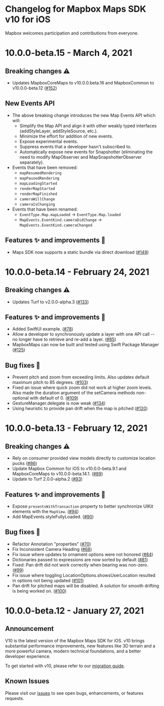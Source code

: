 # Changelog for Mapbox Maps SDK v10 for iOS

Mapbox welcomes participation and contributions from everyone.

# 10.0.0-beta.15 - March 4, 2021

## Breaking changes ⚠️
* Updates MapboxCoreMaps to v10.0.0.beta.16 and MapboxCommon to v10.0.0-beta.12 ([#152](https://github.com/mapbox/mapbox-maps-ios/pull/152))

## New Events API
* The above breaking change introduces the new Map Events API which will:
    * Simplify the Map API and align it with other weakly typed interfaces (addStyleLayer, addStyleSource, etc.).
    * Minimize the effort for addition of new events.
    * Expose experimental events.
    * Suppress events that a developer hasn't subscribed to.
    * Automatically expose new events for Snapshotter (eliminating the need to modify MapObserver and MapSnapshotterObserver separately).
* Events that have been removed:
    * `mapResumedRendering`
    * `mapPausedRendering`
    * `mapLoadingStarted`
    * `renderMapStarted` 
    * `renderMapFinished`
    * `cameraWillChange`
    * `cameraIsChanging`
* Events that have been renamed:
    * `EventType.Map.mapLoaded` -> `EventType.Map.loaded`
    * `MapEvents.EventKind.cameraDidChange` -> `MapEvents.EventKind.cameraChanged`


## Features ✨ and improvements 🏁
* Maps SDK now supports a static bundle via direct download ([#149](https://github.com/mapbox/mapbox-maps-ios/pull/149))

# 10.0.0-beta.14 - February 24, 2021

## Breaking changes ⚠️
* Updates Turf to v2.0.0-alpha.3 ([#133](https://github.com/mapbox/mapbox-maps-ios/pull/133))

## Features ✨ and improvements 🏁
* Added SwiftUI example. ([#78](https://github.com/mapbox/mapbox-maps-ios/pull/78))
* Allow a developer to synchronously update a layer with one API call -- no longer have to retrieve and re-add a layer. ([#85](https://github.com/mapbox/mapbox-maps-ios/pull/85))
* MapboxMaps can now be built and tested using Swift Package Manager ([#125](https://github.com/mapbox/mapbox-maps-ios/pull/125))

## Bug fixes 🐞
* Prevent pitch and zoom from exceeding limits. Also updates default maximum pitch to 85 degrees. ([#103](https://github.com/mapbox/mapbox-maps-ios/pull/103))
* Fixed an issue where quick zoom did not work at higher zoom levels. Also made the duration argument of the setCamera methods non-optional with default of 0. ([#109](https://github.com/mapbox/mapbox-maps-ios/pull/109))
* GestureManager.delegate is now weak ([#134](https://github.com/mapbox/mapbox-maps-ios/pull/134))
* Using heuristic to provide pan drift when the map is pitched ([#120](https://github.com/mapbox/mapbox-maps-ios/pull/120))

# 10.0.0-beta.13 - February 12, 2021

## Breaking changes ⚠️
* Rely on consumer provided view models directly to customize location pucks  ([#86](https://github.com/mapbox/mapbox-maps-ios/pull/86))
* Update Mapbox Common for iOS to v10.0.0-beta.9.1 and MapboxCoreMaps to v10.0.0-beta.14.1. ([#89](https://github.com/mapbox/mapbox-maps-ios/pull/89))
* Update to Turf 2.0.0-alpha.2 ([#93](https://github.com/mapbox/mapbox-maps-ios/pull/93))

## Features ✨ and improvements 🏁
* Expose `presentsWithTransaction` property to better synchronize UIKit elements with the `MapView`. ([#94](https://github.com/mapbox/mapbox-maps-ios/pull/94))
* Add MapEvents.styleFullyLoaded.  ([#90](https://github.com/mapbox/mapbox-maps-ios/pull/90))


## Bug fixes 🐞
* Refactor Annotation "properties" ([#70](https://github.com/mapbox/mapbox-maps-ios/pull/70))
* Fix Inconsistent Camera Heading ([#68](https://github.com/mapbox/mapbox-maps-ios/pull/68))
* Fix issue where updates to ornament options were not honored ([#84](https://github.com/mapbox/mapbox-maps-ios/pull/84))
* Dictionaries passed to expressions are now sorted by default ([#81](https://github.com/mapbox/mapbox-maps-ios/pull/81))
* Fixed: Pan drift did not work correctly when bearing was non-zero. ([#99](https://github.com/mapbox/mapbox-maps-ios/pull/99))
* Fix issue where toggling LocationOptions.showsUserLocation resulted in options not being updated ([#101](https://github.com/mapbox/mapbox-maps-ios/pull/101))
* Pan drift for pitched maps will be disabled. A solution for smooth drifting is being worked on. ([#100](https://github.com/mapbox/mapbox-maps-ios/pull/100))


# 10.0.0-beta.12 - January 27, 2021

## Announcement

V10 is the latest version of the Mapbox Maps SDK for iOS. v10 brings substantial performance improvements, new features like 3D terrain and a more powerful camera, modern technical foundations, and a better developer experience.

To get started with v10, please refer to our [migration guide](https://docs.mapbox.com/ios/beta/maps/guides/migrate-to-v10/).

## Known Issues

Please visit our [issues](https://github.com/mapbox/mapbox-maps-ios/issues) to see open bugs, enhancements, or features requests.
